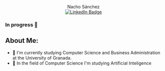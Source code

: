 <div id="header" align="center">
  Nacho Sánchez
</div>
<div id="badges" align="center">
  <a href="https://www.linkedin.com/in/shnacho/">
    <img src="https://img.shields.io/badge/LinkedIn-blue?style=for-the-badge&logo=linkedin&logoColor=white" alt="LinkedIn Badge"/>
  </a>
 </div>

### In progress 👋

## About Me:
- 🌱 I'm currently studying Computer Science and Business Administration at the University of Granada. 
- 🔭 In the field of Computer Science I'm studying Artificial Inteligence

<!--
**SHNacho/SHNacho** is a ✨ _special_ ✨ repository because its `README.md` (this file) appears on your GitHub profile.

Here are some ideas to get you started:

- 🔭 I’m currently working on ...
- 🌱 I’m currently learning ...
- 👯 I’m looking to collaborate on ...
- 🤔 I’m looking for help with ...
- 💬 Ask me about ...
- 📫 How to reach me: ...
- 😄 Pronouns: ...
- ⚡ Fun fact: ...
-->
